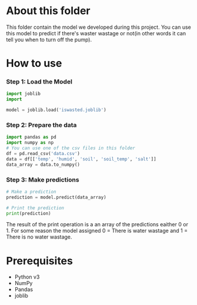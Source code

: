 # About this folder 
This folder contain the model we developed during this project. You can use this model to predict if there's waster wastage or not(in other words it can tell you when to turn off the pump).

# How to use
### Step 1: Load the Model 

```python
import joblib
import 

model = joblib.load('iswasted.joblib')
```

### Step 2: Prepare the data

```python
import pandas as pd
import numpy as np
# You can use one of the csv files in this folder
df = pd.read_csv('data.csv')
data = df[['temp', 'humid', 'soil', 'soil_temp', 'salt']]
data_array = data.to_numpy()
```

### Step 3: Make predictions 

```python
# Make a prediction
prediction = model.predict(data_array)

# Print the prediction
print(prediction)
```
  The result of the print operation is a an array of the predictions eaither 0 or 1. For some reason the model assigned 0 = There is water wastage and 1 = There is no water wastage.
# Prerequisites
- Python v3
- NumPy
- Pandas
- joblib
